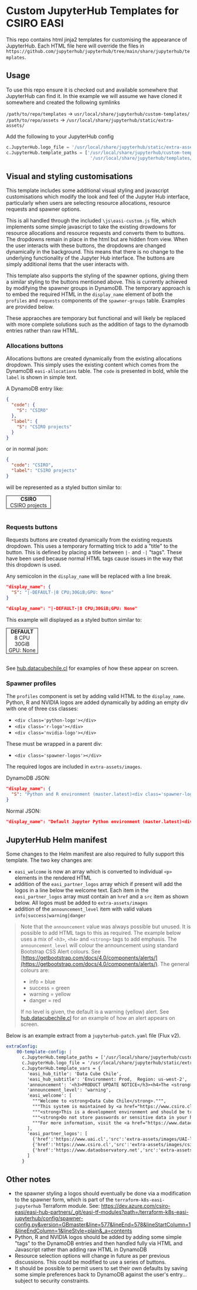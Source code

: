 # Custom JupyterHub Templates for CSIRO EASI

This repo contains html jinja2 templates for customising the appearance of JupyterHub. Each HTML file here will override the files in `https://github.com/jupyterhub/jupyterhub/tree/main/share/jupyterhub/templates`.

## Usage

To use this repo ensure it is checked out and available somewhere that JupyterHub can find it. In thie example we will assume we have cloned it somewhere and created the following symlinks

`/path/to/repo/templates` -> `usr/local/share/jupyterhub/custom-templates/`
`/path/to/repo/assets` -> `/usr/local/share/jupyterhub/static/extra-assets/`

Add the following to your JupyterHub config

```python
c.JupyterHub.logo_file = '/usr/local/share/jupyterhub/static/extra-assets/images/logo.png'
c.JupyterHub.template_paths = ['/usr/local/share/jupyterhub/custom-templates/',
                                '/usr/local/share/jupyterhub/templates/']
```

## Visual and styling customisations

This template includes some additional visual styling and javascript customisations which modify the look and feel of the Jupyter Hub interface, particularly when users are selecting resource allocations, resource requests and spawner options.

This is all handled through the included `\js\easi-custom.js` file, which implements some simple javascript to take the existing drowdowns for resource allocations and resource requests and converts them to buttons. The dropdowns remain in place in the html but are hidden from view. When the user interacts with these buttons, the dropdowns are changed dynamically in the background. This means that there is no change to the underlying functionality of the Jupyter Hub interface. The buttons are simply additional items that the user interacts with.

This template also supports the styling of the spawner options, giving them a similar styling to the buttons mentioned above. This is currently achieved by modifying the spawner groups in DynamoDB. The temporary approach is to embed the required HTML in the `display_name` element of both the `profiles` and `requests` components of the `spawner-groups` table. Examples are provided below.

These appraoches are temporary but functional and will likely be replaced with more complete solutions such as the addition of tags to the dynamodb entries rather than raw HTML.

### Allocations buttons
Allocations buttons are created dynamically from the existing allocations dropdown. This simply uses the existing content which comes from the DynamoDB `easi-allocations` table. The `code` is presented in bold, while the `label` is shown in simple text.

A DynamoDB entry like:
```json
{
  "code": {
    "S": "CSIRO"
  },
  "label": {
    "S": "CSIRO projects"
  }
}
```
or in normal json:
```json
{
  "code": "CSIRO",
  "label": "CSIRO projects"
}
```
will be represented as a styled button similar to:
<div style="border:solid 1px; width:120px; text-align:center"><span><strong>CSIRO</strong><br>CSIRO projects</span></div><br>
  
### Requests buttons
Requests buttons are created dynamically from the existing requests dropdown. This uses a temporary formatting trick to add a "title" to the button. This is defined by placing a title between `|-` and `-|` "tags". These have been used because normal HTML tags cause issues in the way that this dropdown is used. 

Any semicolon in the `display_name` will be replaced with a line break.

```json
"display_name": {
  "S": "|-DEFAULT-|8 CPU;30GiB;GPU: None"
}
```

```json
"display_name": "|-DEFAULT-|8 CPU;30GiB;GPU: None"
```

This example will displayed as a styled button similar to:

<div style="border:solid 1px; width:85px; text-align:center">
<span>
<strong>DEFAULT</strong>
<br>8 CPU<br>30GiB<br>GPU: None
</span>
</div><br>

See [hub.datacubechile.cl](https://hub.datacubechile.cl) for examples of how these appear on screen.

### Spawner profiles
The `profiles` component is set by adding valid HTML to the `display_name`. Python, R and NVIDIA logos are added dynamically by adding an empty div with one of three css classes:
* `<div class='python-logo'></div>`
* `<div class='r-logo'></div>`
* `<div class='nvidia-logo'></div>`

These must be wrapped in a parent div:
* `<div class='spawner-logos'></div>`

The required logos are included in `extra-assets/images`.

DynamoDB JSON:
```json
"display_name": {
  "S": "Python and R environment (master.latest)<div class='spawner-logos'><div class='python-logo'></div><div class='r-logo'></div></div>"
}
```
Normal JSON:
```json
"display_name": "Default Jupyter Python environment (master.latest)<div class='spawner-logos'><div class='python-logo'></div></div>"
```





## JupyterHub Helm manifest
Some changes to the Helm manifest are also required to fully support this template. The two key changes are:
* `easi_welcome` is now an array which is converted to individual `<p>` elements in the rendered HTML
* addition of the `easi_partner_logos` array which if present will add the logos in a line below the welcome text. Each item in the `easi_partner_logos` array must contain an `href` and a `src` item as shown below. All logos must be added to `extra-assets/images`
* addition of the `announcement_level` item with valid values `info|success|warning|danger`

> Note that the `announcement` value was always possible but unused. It is possible to add HTML tags to this as required. The example below uses a mix of `<h3>`, `<h4>` and `<strong>` tags to add emphasis. The `announcement_level` will colour the announcement using standard Bootstrap CSS Alert colours. See [https://getbootstrap.com/docs/4.0/components/alerts/](https://getbootstrap.com/docs/4.0/components/alerts/). The general colours are:
> * info = blue
> * success = green
> * warning = yellow
> * danger = red
> 
> If no level is given, the default is a warning (yellow) alert. See [hub.datacubechile.cl](https://hub.datacubechile.cl) for an example of how an alert appears on screen.

Below is an example extract from a `jupyterhub-patch.yaml` file (Flux v2).

```yaml
extraConfig:
    00-template-config: |
      c.JupyterHub.template_paths = ['/usr/local/share/jupyterhub/custom-templates/','/usr/local/share/jupyterhub/templates/']
      c.JupyterHub.logo_file = '/usr/local/share/jupyterhub/static/extra-assets/images/datacube-chile-transparente.png'
      c.JupyterHub.template_vars = {
        'easi_hub_title': 'Data Cube Chile',
        'easi_hub_subtitle': 'Environment: Prod,  Region: us-west-2',
        'announcement': '<h3>PRODUCT UPDATE NOTICE</h3><h4>The <strong>Sentinel-3</strong> product <strong class="text-danger">s3_ol_2_wfr</strong> has moved to <strong class="text-success">s3_ol_2_wfr_ntc</strong></h4><p>Please update your notebooks accordingly.</p><p>See <a href="https://explorer.datacubechile.cl/products/s3_ol_2_wfr_ntc" target="_blank">https://explorer.datacubechile.cl/products/s3_ol_2_wfr_ntc</a> for more details.</p>',
        'announcement_level': 'warning',
        'easi_welcome': [
          """Welcome to <strong>Data Cube Chile</strong>.""",
          """This system is maintained by <a href="https://www.csiro.cl" target="_blank">CSIRO Chile</a> in collaboration with <a href="https://www.uai.cl" target="_blank">Universidad Adolfo Ibáñez</a> and the <a href="https://www.dataobservatory.net" target="_blank">Data Observatory</a>.""",
          """<strong>This is a development environment and should be treated accordingly.</strong>""",
          """<strong>Do not store passwords or sensitive data in your home directory.</strong>""",
          """For more information, visit the <a href="https://www.datacubechile.cl" target="_blank">Data Cube Chile</a> website."""
        ],
        'easi_partner_logos': [
          {'href':'https://www.uai.cl','src':'extra-assets/images/UAI-logo.png'},
          {'href':'https://www.csiro.cl','src':'extra-assets/images/csiro-chile-logo.png'},
          {'href':'https://www.dataobservatory.net','src':'extra-assets/images/DO-logo.png'}
        ]
      }
```

## Other notes
* the spawner styling a logos should eventually be done via a modification to the spawner form, which is part of the `terraform-k8s-easi-jupyterhub` Terraform module. See: https://dev.azure.com/csiro-easi/easi-hub-partners/_git/easi-tf-modules?path=/terraform-k8s-easi-jupyterhub/config/spawner-config.py&version=GBmaster&line=577&lineEnd=578&lineStartColumn=1&lineEndColumn=1&lineStyle=plain&_a=contents
* Python, R and NVIDIA logos should be added by adding some simple "tags" to the DynamoDB entries and then handled fully via HTML and Javascript rather than adding raw HTML in DynamoDB
* Resource selection options will change in future as per previous discussions. This could be modified to use a series of buttons.
* It should be possible to permit users to set their own defaults by saving some simple preferences back to DynamoDB against the user's entry... subject to security constraints.